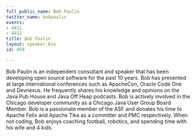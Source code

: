```yaml
---
full_public_name: Bob Paulin
twitter_name: bobpaulin
events:
- 4811
- 4812
title: Bob Paulin
layout: speaker_bio
id: 850

---
```

Bob Paulin is an independent consultant and speaker that has been developing open source software for the past 10 years. Bob has presented at large international conferences such as ApacheCon, Oracle Code One and Devnexus. He frequently shares his knowledge and opinions on the Java Pub House and Java Off Heap podcasts. Bob is actively involved in the Chicago developer community as a Chicago Java User Group Board Member. Bob is a passionate member of the ASF and donates his time to Apache Felix and Apache Tika as a committer and PMC respectively. When not coding, Bob enjoys coaching football, robotics, and spending time with his wife and 4 kids. 